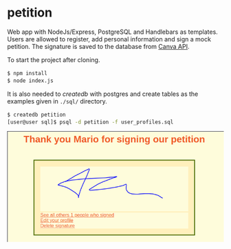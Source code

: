 # petition

Web app with NodeJs/Express, PostgreSQL and Handlebars as templates. Users are allowed to register, add personal information and sign a mock petition.
The signature is saved to the database from [Canva API](https://developer.mozilla.org/en-US/docs/Web/API/Canvas_API).

To start the project after cloning.

```sh
$ npm install
$ node index.js
```
It is also needed to *createdb* with postgres and create tables as the examples given in `./sql/` directory.

```sh
$ createdb petition
[user@user sql]$ psql -d petition -f user_profiles.sql
```
![signature](./sign.png "Signature")
